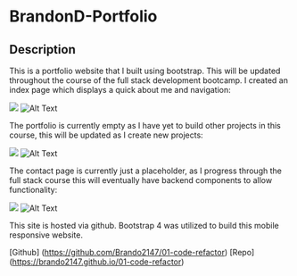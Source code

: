 # BrandonD-Portfolio

## Description 

This is a portfolio website that I built using bootstrap. This will be updated throughout the course of the full stack development bootcamp. I created an index page which displays a quick about me and navigation:

![](/images/index.png)
![Alt Text](https://github.com/Brando2147/BrandonD-Portfolio/Assets/Images/index.png)

The portfolio is currently empty as I have yet to build other projects in this course, this will be updated as I create new projects:

![](/images/portfolio.png)
![Alt Text](https://github.com/Brando2147/BrandonD-Portfolio/Assets/Images/portfolio.png)

The contact page is currently just a placeholder, as I progress through the full stack course this will eventually have backend components to allow functionality: 

![](/images/contact.png)
![Alt Text](https://github.com/Brando2147/BrandonD-Portfolio/Assets/Images/contact.png)

This site is hosted via github. Bootstrap 4 was utilized to build this mobile responsive website. 

[Github] (https://github.com/Brando2147/01-code-refactor) 
[Repo] (https://brando2147.github.io/01-code-refactor)
